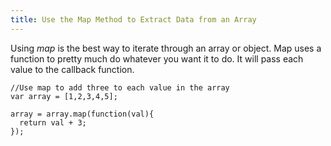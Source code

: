 ```yaml
---
title: Use the Map Method to Extract Data from an Array
---
```

Using _map_ is the best way to iterate through an array or object. Map uses a function to pretty much do whatever you want it to do. It will pass each value to the callback function.

    //Use map to add three to each value in the array
    var array = [1,2,3,4,5];

    array = array.map(function(val){
      return val + 3;
    });